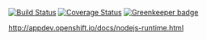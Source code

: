 [![Build Status](https://travis-ci.org/nodeshift-starters/nodejs-rest-http-redhat.svg?branch=master)](https://travis-ci.org/nodeshift-starters/nodejs-rest-http-redhat) [![Coverage Status](https://coveralls.io/repos/github/nodeshift-starters/nodejs-rest-http-redhat/badge.svg?branch=master)](https://coveralls.io/github/nodeshift-starters/nodejs-rest-http-redhat?branch=master) [![Greenkeeper badge](https://badges.greenkeeper.io/nodeshift-starters/nodejs-rest-http-redhat.svg)](https://greenkeeper.io/)


http://appdev.openshift.io/docs/nodejs-runtime.html
